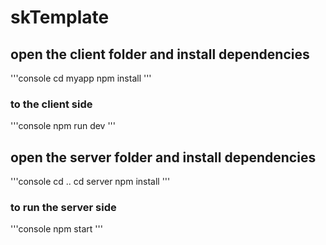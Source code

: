 # skTemplate


## open the client folder and install dependencies 

'''console
cd myapp
npm install
'''

### to the client side

'''console
npm run dev
'''

## open the server folder and install dependencies

'''console
cd ..
cd server
npm install
'''

### to run the server side 

'''console
npm start
'''
